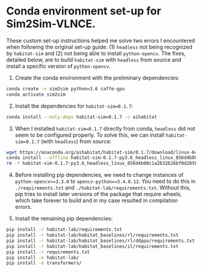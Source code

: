 # Conda environment set-up for Sim2Sim-VLNCE.

These custom set-up instructions helped me solve two errors I encountered when following the original set-up guide:
(1) `headless` not being recognized by `habitat-sim` and (2) not being able to install `python-opencv`. The fixes, detailed below, are to build `habitat-sim` with `headless` from source and install a specific version of `python-opencv`.

1. Create the conda environment with the preliminary dependencies:

```bash
conda create -n sim2sim python=3.6 caffe-gpu
conda activate sim2sim
```

2. Install the dependencies for `habitat-sim=0.1.7`:

```bash
conda install --only-deps habitat-sim=0.1.7 -c aihabitat
```

3. When I installed `habitat-sim=0.1.7` directly from conda, `headless` did not seem to be configured properly. To solve this, we can install `habitat-sim=0.1.7` (with `headless`) from source:

```bash
wget https://anaconda.org/aihabitat/habitat-sim/0.1.7/download/linux-64/habitat-sim-0.1.7-py3.6_headless_linux_856d4b08c1a2632626bf0d205bf46471a99502b7.tar.bz2
conda install --offline habitat-sim-0.1.7-py3.6_headless_linux_856d4b08c1a2632626bf0d205bf46471a99502b7.tar.bz2
rm -f habitat-sim-0.1.7-py3.6_headless_linux_856d4b08c1a2632626bf0d205bf46471a99502b7.tar.bz2   # optional
```

4. Before installing pip dependencies, we need to change instances of `python-opencv>=3.3.0` to `opencv-python==3.4.0.12`. You need to do this in `./requirements.txt` and `./habitat-lab/requirements.txt`. Without this, pip tries to install later versions of the package that require wheels, which take forever to build and in my case resulted in compilation errors.

5. Install the remaining pip dependencies:

```bash
pip install -r habitat-lab/requirements.txt
pip install -r habitat-lab/habitat_baselines/rl/requirements.txt
pip install -r habitat-lab/habitat_baselines/rl/ddppo/requirements.txt
pip install -r habitat-lab/habitat_baselines/il/requirements.txt
pip install -r requirements.txt
pip install -e habitat-lab/
pip install -e transformers/
```